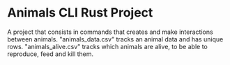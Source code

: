 # Animals CLI Rust Project 

A project that consists in commands that creates and make interactions between animals.
"animals_data.csv" tracks an animal data and has unique rows. "animals_alive.csv" tracks which animals are alive, to be able to reproduce, feed and kill them.
